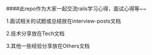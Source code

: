 
####此repo作为大家一起交流rails学习心得，面试心得等~~

1.面试相关的试题或总结放在interview-posts文档

2.技术分享放在Tech文档

3.其他一些经验分享放在Others文档

